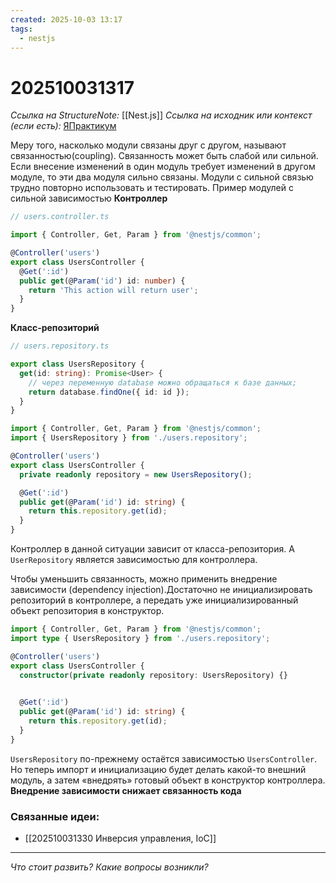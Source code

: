 ```yaml
---
created: 2025-10-03 13:17
tags:
  - nestjs
---
```

# 202510031317
*Ссылка на StructureNote:* [[Nest.js]]
*Ссылка на исходник или контекст (если есть):* [ЯПрактикум](https://practicum.yandex.ru/trainer/backend-nodejs/lesson/8ab54f1a-884d-49fd-9ddd-61c4c96b35a7/)

Меру того, насколько модули связаны друг с другом, называют связанностью(coupling).
Связанность может быть слабой или сильной. Если внесение изменений в один модуль требует изменений в другом модуле, то эти два модуля сильно связаны. Модули с сильной связью трудно повторно использовать и тестировать.
Пример модулей с сильной зависимостью
**Контроллер**
```ts
// users.controller.ts

import { Controller, Get, Param } from '@nestjs/common';

@Controller('users')
export class UsersController {
  @Get(':id')
  public get(@Param('id') id: number) {
    return 'This action will return user';
  }
}
```
**Класс-репозиторий**
```ts
// users.repository.ts

export class UsersRepository {
  get(id: string): Promise<User> {
    // через переменную database можно обращаться к базе данных;
    return database.findOne({ id: id });
  }
}
```

```ts
import { Controller, Get, Param } from '@nestjs/common';
import { UsersRepository } from './users.repository';

@Controller('users')
export class UsersController {
  private readonly repository = new UsersRepository();

  @Get(':id')
  public get(@Param('id') id: string) {
    return this.repository.get(id);
  }
}
```
Контроллер в данной ситуации зависит от класса-репозитория. А `UserRepository` является зависимостью для контроллера.


Чтобы уменьшить связанность, можно применить внедрение зависимости (dependency injection).Достаточно не инициализировать репозиторий в контроллере, а передать уже инициализированный объект репозитория в конструктор.
```ts
import { Controller, Get, Param } from '@nestjs/common';
import type { UsersRepository } from './users.repository';

@Controller('users')
export class UsersController {
  constructor(private readonly repository: UsersRepository) {}
 

  @Get(':id')
  public get(@Param('id') id: string) {
    return this.repository.get(id);
  }
}
```
`UsersRepository` по-прежнему остаётся зависимостью `UsersController`. Но теперь импорт и инициализацию будет делать какой-то внешний модуль, а затем «внедрять» готовый объект в конструктор контроллера. **Внедрение зависимости снижает связанность кода**

### Связанные идеи:
* [[202510031330 Инверсия управления, IoC]]
---

*Что стоит развить? Какие вопросы возникли?*